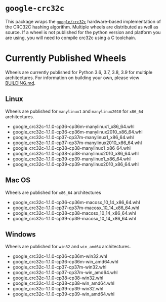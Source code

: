 # `google-crc32c`

This package wraps the [`google/crc32c`](https://github.com/google/crc32c)
hardware-based implementation of the CRC32C hashing algorithm. Multiple wheels
are distributed as well as source. If a wheel is not published for the python
version and platform you are using, you will need to compile crc32c using a
C toolchain.

# Currently Published Wheels

Wheels are currently published for Python 3.6, 3.7, 3.8, 3.9 for multiple
architectures. For information on building your own, please view [BUILDING.md](BUILDING.md).

## Linux
Wheels are published for `manylinux1` and `manylinux2010` for `x86_64` architectures.

- google_crc32c-1.1.0-cp36-cp36m-manylinux1_x86_64.whl
- google_crc32c-1.1.0-cp36-cp36m-manylinux2010_x86_64.whl
- google_crc32c-1.1.0-cp37-cp37m-manylinux1_x86_64.whl
- google_crc32c-1.1.0-cp37-cp37m-manylinux2010_x86_64.whl
- google_crc32c-1.1.0-cp38-cp38-manylinux1_x86_64.whl
- google_crc32c-1.1.0-cp38-cp38-manylinux2010_x86_64.whl
- google_crc32c-1.1.0-cp39-cp39-manylinux1_x86_64.whl
- google_crc32c-1.1.0-cp39-cp39-manylinux2010_x86_64.whl


## Mac OS
Wheels are published for `x86_64` architectures

- google_crc32c-1.1.0-cp36-cp36m-macosx_10_14_x86_64.whl
- google_crc32c-1.1.0-cp37-cp37m-macosx_10_14_x86_64.whl
- google_crc32c-1.1.0-cp38-cp38-macosx_10_14_x86_64.whl
- google_crc32c-1.1.0-cp39-cp39-macosx_10_14_x86_64.whl

## Windows
Wheels are published for `win32` and `win_amd64` architectures.

- google_crc32c-1.1.0-cp36-cp36m-win32.whl
- google_crc32c-1.1.0-cp36-cp36m-win_amd64.whl
- google_crc32c-1.1.0-cp37-cp37m-win32.whl
- google_crc32c-1.1.0-cp37-cp37m-win_amd64.whl
- google_crc32c-1.1.0-cp38-cp38-win32.whl
- google_crc32c-1.1.0-cp38-cp38-win_amd64.whl
- google_crc32c-1.1.0-cp39-cp39-win32.whl
- google_crc32c-1.1.0-cp39-cp39-win_amd64.whl